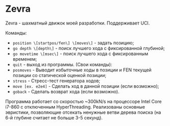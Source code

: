 # Zevra
Zevra - шахматный движок моей разработки. Поддерживает UCI.  

Команды:
+ `position \[startpos/fen\] \[moves\]` - задать позицию;
+ `go depth \[depth\]` - поиск лучшего хода с фиксированной глубиной;
+ `go movetime \[msec\]` - поиск лучшего хода с фиксированным временем;
+ `quit` - выход из программы.
(Свои команды):
+ `posmoves` - Выводит избыточные ходы в позиции и FEN текущей позиции со статической оценкой позиции;
+ `stress` - Стресс-тест генератора ходов;
+ `move [ex. e2e4]` - Сделать ход в данной позиции (если возможно);
+ `goback` - Сделать возврат хода (если возможно).

Программа работает со скоростью ~300kN/s на процессоре Intel Core i7-860 с отключенным HyperThreading. Реализованы основные эвристики, позволяющие отсекать ненужные ветви дерева поиска (на 6-й глубине считает не больше 3-5 секунд).

